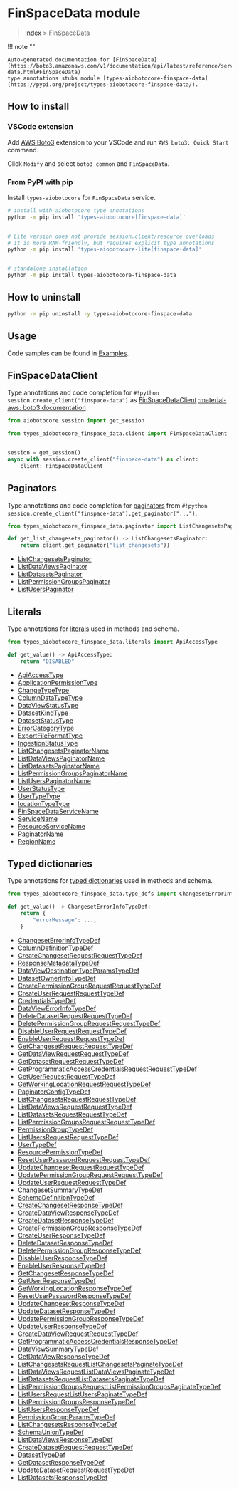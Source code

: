 # FinSpaceData module

> [Index](../README.md) > FinSpaceData


!!! note ""

    Auto-generated documentation for [FinSpaceData](https://boto3.amazonaws.com/v1/documentation/api/latest/reference/services/finspace-data.html#FinSpaceData)
    type annotations stubs module [types-aiobotocore-finspace-data](https://pypi.org/project/types-aiobotocore-finspace-data/).

## How to install

### VSCode extension

Add [AWS Boto3](https://marketplace.visualstudio.com/items?itemName=Boto3typed.boto3-ide)
extension to your VSCode and run `AWS boto3: Quick Start` command.

Click `Modify` and select `boto3 common` and `FinSpaceData`.

### From PyPI with pip

Install `types-aiobotocore` for `FinSpaceData` service.

```bash
# install with aiobotocore type annotations
python -m pip install 'types-aiobotocore[finspace-data]'


# Lite version does not provide session.client/resource overloads
# it is more RAM-friendly, but requires explicit type annotations
python -m pip install 'types-aiobotocore-lite[finspace-data]'


# standalone installation
python -m pip install types-aiobotocore-finspace-data
```



## How to uninstall

```bash
python -m pip uninstall -y types-aiobotocore-finspace-data
```

## Usage

Code samples can be found in [Examples](./usage.md).

## FinSpaceDataClient

Type annotations and code completion for  `#!python session.create_client("finspace-data")` as [FinSpaceDataClient](./client.md)
[:material-aws: boto3 documentation](https://boto3.amazonaws.com/v1/documentation/api/latest/reference/services/finspace-data.html#FinSpaceData.Client)

```python title="Usage example"
from aiobotocore.session import get_session

from types_aiobotocore_finspace_data.client import FinSpaceDataClient


session = get_session()
async with session.create_client("finspace-data") as client:
    client: FinSpaceDataClient
```


## Paginators

Type annotations and code completion for
[paginators](./paginators.md)
from `#!python session.create_client("finspace-data").get_paginator("...")`.

```python title="Usage example"
from types_aiobotocore_finspace_data.paginator import ListChangesetsPaginator

def get_list_changesets_paginator() -> ListChangesetsPaginator:
    return client.get_paginator("list_changesets"))
```

- [ListChangesetsPaginator](./paginators.md#listchangesetspaginator)
- [ListDataViewsPaginator](./paginators.md#listdataviewspaginator)
- [ListDatasetsPaginator](./paginators.md#listdatasetspaginator)
- [ListPermissionGroupsPaginator](./paginators.md#listpermissiongroupspaginator)
- [ListUsersPaginator](./paginators.md#listuserspaginator)








## Literals

Type annotations for [literals](./literals.md) used in methods and schema.

```python title="Usage example"
from types_aiobotocore_finspace_data.literals import ApiAccessType

def get_value() -> ApiAccessType:
    return "DISABLED"
```

- [ApiAccessType](./literals.md#apiaccesstype)
- [ApplicationPermissionType](./literals.md#applicationpermissiontype)
- [ChangeTypeType](./literals.md#changetypetype)
- [ColumnDataTypeType](./literals.md#columndatatypetype)
- [DataViewStatusType](./literals.md#dataviewstatustype)
- [DatasetKindType](./literals.md#datasetkindtype)
- [DatasetStatusType](./literals.md#datasetstatustype)
- [ErrorCategoryType](./literals.md#errorcategorytype)
- [ExportFileFormatType](./literals.md#exportfileformattype)
- [IngestionStatusType](./literals.md#ingestionstatustype)
- [ListChangesetsPaginatorName](./literals.md#listchangesetspaginatorname)
- [ListDataViewsPaginatorName](./literals.md#listdataviewspaginatorname)
- [ListDatasetsPaginatorName](./literals.md#listdatasetspaginatorname)
- [ListPermissionGroupsPaginatorName](./literals.md#listpermissiongroupspaginatorname)
- [ListUsersPaginatorName](./literals.md#listuserspaginatorname)
- [UserStatusType](./literals.md#userstatustype)
- [UserTypeType](./literals.md#usertypetype)
- [locationTypeType](./literals.md#locationtypetype)
- [FinSpaceDataServiceName](./literals.md#finspacedataservicename)
- [ServiceName](./literals.md#servicename)
- [ResourceServiceName](./literals.md#resourceservicename)
- [PaginatorName](./literals.md#paginatorname)
- [RegionName](./literals.md#regionname)




## Typed dictionaries

Type annotations for [typed dictionaries](./type_defs.md) used in methods and schema.

```python title="Usage example"
from types_aiobotocore_finspace_data.type_defs import ChangesetErrorInfoTypeDef

def get_value() -> ChangesetErrorInfoTypeDef:
    return {
        "errorMessage": ...,
    }
```

- [ChangesetErrorInfoTypeDef](./type_defs.md#changeseterrorinfotypedef)
- [ColumnDefinitionTypeDef](./type_defs.md#columndefinitiontypedef)
- [CreateChangesetRequestRequestTypeDef](./type_defs.md#createchangesetrequestrequesttypedef)
- [ResponseMetadataTypeDef](./type_defs.md#responsemetadatatypedef)
- [DataViewDestinationTypeParamsTypeDef](./type_defs.md#dataviewdestinationtypeparamstypedef)
- [DatasetOwnerInfoTypeDef](./type_defs.md#datasetownerinfotypedef)
- [CreatePermissionGroupRequestRequestTypeDef](./type_defs.md#createpermissiongrouprequestrequesttypedef)
- [CreateUserRequestRequestTypeDef](./type_defs.md#createuserrequestrequesttypedef)
- [CredentialsTypeDef](./type_defs.md#credentialstypedef)
- [DataViewErrorInfoTypeDef](./type_defs.md#dataviewerrorinfotypedef)
- [DeleteDatasetRequestRequestTypeDef](./type_defs.md#deletedatasetrequestrequesttypedef)
- [DeletePermissionGroupRequestRequestTypeDef](./type_defs.md#deletepermissiongrouprequestrequesttypedef)
- [DisableUserRequestRequestTypeDef](./type_defs.md#disableuserrequestrequesttypedef)
- [EnableUserRequestRequestTypeDef](./type_defs.md#enableuserrequestrequesttypedef)
- [GetChangesetRequestRequestTypeDef](./type_defs.md#getchangesetrequestrequesttypedef)
- [GetDataViewRequestRequestTypeDef](./type_defs.md#getdataviewrequestrequesttypedef)
- [GetDatasetRequestRequestTypeDef](./type_defs.md#getdatasetrequestrequesttypedef)
- [GetProgrammaticAccessCredentialsRequestRequestTypeDef](./type_defs.md#getprogrammaticaccesscredentialsrequestrequesttypedef)
- [GetUserRequestRequestTypeDef](./type_defs.md#getuserrequestrequesttypedef)
- [GetWorkingLocationRequestRequestTypeDef](./type_defs.md#getworkinglocationrequestrequesttypedef)
- [PaginatorConfigTypeDef](./type_defs.md#paginatorconfigtypedef)
- [ListChangesetsRequestRequestTypeDef](./type_defs.md#listchangesetsrequestrequesttypedef)
- [ListDataViewsRequestRequestTypeDef](./type_defs.md#listdataviewsrequestrequesttypedef)
- [ListDatasetsRequestRequestTypeDef](./type_defs.md#listdatasetsrequestrequesttypedef)
- [ListPermissionGroupsRequestRequestTypeDef](./type_defs.md#listpermissiongroupsrequestrequesttypedef)
- [PermissionGroupTypeDef](./type_defs.md#permissiongrouptypedef)
- [ListUsersRequestRequestTypeDef](./type_defs.md#listusersrequestrequesttypedef)
- [UserTypeDef](./type_defs.md#usertypedef)
- [ResourcePermissionTypeDef](./type_defs.md#resourcepermissiontypedef)
- [ResetUserPasswordRequestRequestTypeDef](./type_defs.md#resetuserpasswordrequestrequesttypedef)
- [UpdateChangesetRequestRequestTypeDef](./type_defs.md#updatechangesetrequestrequesttypedef)
- [UpdatePermissionGroupRequestRequestTypeDef](./type_defs.md#updatepermissiongrouprequestrequesttypedef)
- [UpdateUserRequestRequestTypeDef](./type_defs.md#updateuserrequestrequesttypedef)
- [ChangesetSummaryTypeDef](./type_defs.md#changesetsummarytypedef)
- [SchemaDefinitionTypeDef](./type_defs.md#schemadefinitiontypedef)
- [CreateChangesetResponseTypeDef](./type_defs.md#createchangesetresponsetypedef)
- [CreateDataViewResponseTypeDef](./type_defs.md#createdataviewresponsetypedef)
- [CreateDatasetResponseTypeDef](./type_defs.md#createdatasetresponsetypedef)
- [CreatePermissionGroupResponseTypeDef](./type_defs.md#createpermissiongroupresponsetypedef)
- [CreateUserResponseTypeDef](./type_defs.md#createuserresponsetypedef)
- [DeleteDatasetResponseTypeDef](./type_defs.md#deletedatasetresponsetypedef)
- [DeletePermissionGroupResponseTypeDef](./type_defs.md#deletepermissiongroupresponsetypedef)
- [DisableUserResponseTypeDef](./type_defs.md#disableuserresponsetypedef)
- [EnableUserResponseTypeDef](./type_defs.md#enableuserresponsetypedef)
- [GetChangesetResponseTypeDef](./type_defs.md#getchangesetresponsetypedef)
- [GetUserResponseTypeDef](./type_defs.md#getuserresponsetypedef)
- [GetWorkingLocationResponseTypeDef](./type_defs.md#getworkinglocationresponsetypedef)
- [ResetUserPasswordResponseTypeDef](./type_defs.md#resetuserpasswordresponsetypedef)
- [UpdateChangesetResponseTypeDef](./type_defs.md#updatechangesetresponsetypedef)
- [UpdateDatasetResponseTypeDef](./type_defs.md#updatedatasetresponsetypedef)
- [UpdatePermissionGroupResponseTypeDef](./type_defs.md#updatepermissiongroupresponsetypedef)
- [UpdateUserResponseTypeDef](./type_defs.md#updateuserresponsetypedef)
- [CreateDataViewRequestRequestTypeDef](./type_defs.md#createdataviewrequestrequesttypedef)
- [GetProgrammaticAccessCredentialsResponseTypeDef](./type_defs.md#getprogrammaticaccesscredentialsresponsetypedef)
- [DataViewSummaryTypeDef](./type_defs.md#dataviewsummarytypedef)
- [GetDataViewResponseTypeDef](./type_defs.md#getdataviewresponsetypedef)
- [ListChangesetsRequestListChangesetsPaginateTypeDef](./type_defs.md#listchangesetsrequestlistchangesetspaginatetypedef)
- [ListDataViewsRequestListDataViewsPaginateTypeDef](./type_defs.md#listdataviewsrequestlistdataviewspaginatetypedef)
- [ListDatasetsRequestListDatasetsPaginateTypeDef](./type_defs.md#listdatasetsrequestlistdatasetspaginatetypedef)
- [ListPermissionGroupsRequestListPermissionGroupsPaginateTypeDef](./type_defs.md#listpermissiongroupsrequestlistpermissiongroupspaginatetypedef)
- [ListUsersRequestListUsersPaginateTypeDef](./type_defs.md#listusersrequestlistuserspaginatetypedef)
- [ListPermissionGroupsResponseTypeDef](./type_defs.md#listpermissiongroupsresponsetypedef)
- [ListUsersResponseTypeDef](./type_defs.md#listusersresponsetypedef)
- [PermissionGroupParamsTypeDef](./type_defs.md#permissiongroupparamstypedef)
- [ListChangesetsResponseTypeDef](./type_defs.md#listchangesetsresponsetypedef)
- [SchemaUnionTypeDef](./type_defs.md#schemauniontypedef)
- [ListDataViewsResponseTypeDef](./type_defs.md#listdataviewsresponsetypedef)
- [CreateDatasetRequestRequestTypeDef](./type_defs.md#createdatasetrequestrequesttypedef)
- [DatasetTypeDef](./type_defs.md#datasettypedef)
- [GetDatasetResponseTypeDef](./type_defs.md#getdatasetresponsetypedef)
- [UpdateDatasetRequestRequestTypeDef](./type_defs.md#updatedatasetrequestrequesttypedef)
- [ListDatasetsResponseTypeDef](./type_defs.md#listdatasetsresponsetypedef)

